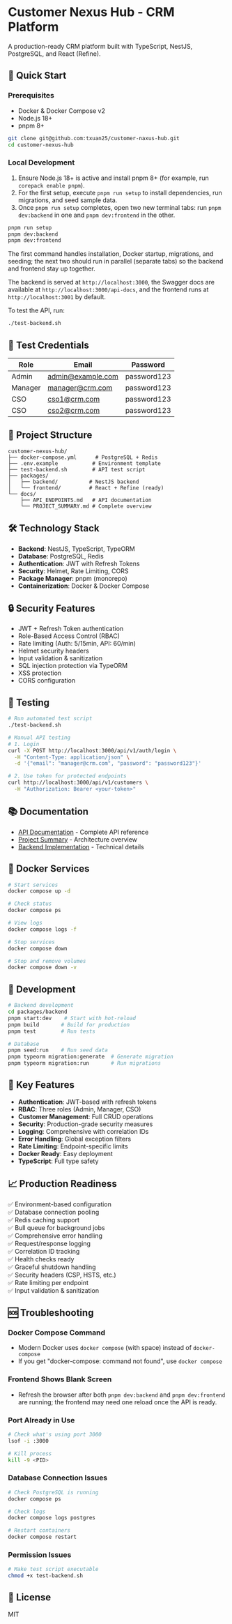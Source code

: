 # Customer Nexus Hub - CRM Platform

A production-ready CRM platform built with TypeScript, NestJS, PostgreSQL, and React (Refine).

## 🚀 Quick Start

### Prerequisites
- Docker & Docker Compose v2
- Node.js 18+
- pnpm 8+

```bash
git clone git@github.com:txuan25/customer-naxus-hub.git
cd customer-nexus-hub
```

### Local Development

1. Ensure Node.js 18+ is active and install pnpm 8+ (for example, run `corepack enable pnpm`).
2. For the first setup, execute `pnpm run setup` to install dependencies, run migrations, and seed sample data.
3. Once `pnpm run setup` completes, open two new terminal tabs: run `pnpm dev:backend` in one and `pnpm dev:frontend` in the other.

```bash
pnpm run setup
pnpm dev:backend
pnpm dev:frontend
```

The first command handles installation, Docker startup, migrations, and seeding; the next two should run in parallel (separate tabs) so the backend and frontend stay up together.

The backend is served at `http://localhost:3000`, the Swagger docs are available at `http://localhost:3000/api-docs`, and the frontend runs at `http://localhost:3001` by default.

To test the API, run:
```bash
./test-backend.sh
```

## 🔐 Test Credentials

| Role | Email | Password |
|------|-------|----------|
| Admin | admin@example.com | password123 |
| Manager | manager@crm.com | password123 |
| CSO | cso1@crm.com | password123 |
| CSO | cso2@crm.com | password123 |

## 📁 Project Structure

```
customer-nexus-hub/
├── docker-compose.yml      # PostgreSQL + Redis
├── .env.example           # Environment template
├── test-backend.sh        # API test script
├── packages/
│   ├── backend/          # NestJS backend
│   └── frontend/         # React + Refine (ready)
└── docs/
    ├── API_ENDPOINTS.md   # API documentation
    └── PROJECT_SUMMARY.md # Complete overview
```

## 🛠 Technology Stack

- **Backend**: NestJS, TypeScript, TypeORM
- **Database**: PostgreSQL, Redis
- **Authentication**: JWT with Refresh Tokens
- **Security**: Helmet, Rate Limiting, CORS
- **Package Manager**: pnpm (monorepo)
- **Containerization**: Docker & Docker Compose

## 🔒 Security Features

- JWT + Refresh Token authentication
- Role-Based Access Control (RBAC)
- Rate limiting (Auth: 5/15min, API: 60/min)
- Helmet security headers
- Input validation & sanitization
- SQL injection protection via TypeORM
- XSS protection
- CORS configuration



## 🧪 Testing

```bash
# Run automated test script
./test-backend.sh

# Manual API testing
# 1. Login
curl -X POST http://localhost:3000/api/v1/auth/login \
  -H "Content-Type: application/json" \
  -d '{"email": "manager@crm.com", "password": "password123"}'

# 2. Use token for protected endpoints
curl http://localhost:3000/api/v1/customers \
  -H "Authorization: Bearer <your-token>"
```

## 📚 Documentation

- [API Documentation](./API_ENDPOINTS.md) - Complete API reference
- [Project Summary](./PROJECT_SUMMARY.md) - Architecture overview
- [Backend Implementation](./BACKEND_IMPLEMENTATION.md) - Technical details

## 🐳 Docker Services

```bash
# Start services
docker compose up -d

# Check status
docker compose ps

# View logs
docker compose logs -f

# Stop services
docker compose down

# Stop and remove volumes
docker compose down -v
```

## 🔧 Development

```bash
# Backend development
cd packages/backend
pnpm start:dev    # Start with hot-reload
pnpm build       # Build for production
pnpm test        # Run tests

# Database
pnpm seed:run    # Run seed data
pnpm typeorm migration:generate  # Generate migration
pnpm typeorm migration:run       # Run migrations
```

## 🌟 Key Features

- **Authentication**: JWT-based with refresh tokens
- **RBAC**: Three roles (Admin, Manager, CSO)
- **Customer Management**: Full CRUD operations
- **Security**: Production-grade security measures
- **Logging**: Comprehensive with correlation IDs
- **Error Handling**: Global exception filters
- **Rate Limiting**: Endpoint-specific limits
- **Docker Ready**: Easy deployment
- **TypeScript**: Full type safety

## 📈 Production Readiness

✅ Environment-based configuration  
✅ Database connection pooling  
✅ Redis caching support  
✅ Bull queue for background jobs  
✅ Comprehensive error handling  
✅ Request/response logging  
✅ Correlation ID tracking  
✅ Health checks ready  
✅ Graceful shutdown handling  
✅ Security headers (CSP, HSTS, etc.)  
✅ Rate limiting per endpoint  
✅ Input validation & sanitization  

## 🆘 Troubleshooting

### Docker Compose Command
- Modern Docker uses `docker compose` (with space) instead of `docker-compose`
- If you get "docker-compose: command not found", use `docker compose`

### Frontend Shows Blank Screen
- Refresh the browser after both `pnpm dev:backend` and `pnpm dev:frontend` are running; the frontend may need one reload once the API is ready.

### Port Already in Use
```bash
# Check what's using port 3000
lsof -i :3000

# Kill process
kill -9 <PID>
```

### Database Connection Issues
```bash
# Check PostgreSQL is running
docker compose ps

# Check logs
docker compose logs postgres

# Restart containers
docker compose restart
```

### Permission Issues
```bash
# Make test script executable
chmod +x test-backend.sh
```

## 📝 License

MIT
